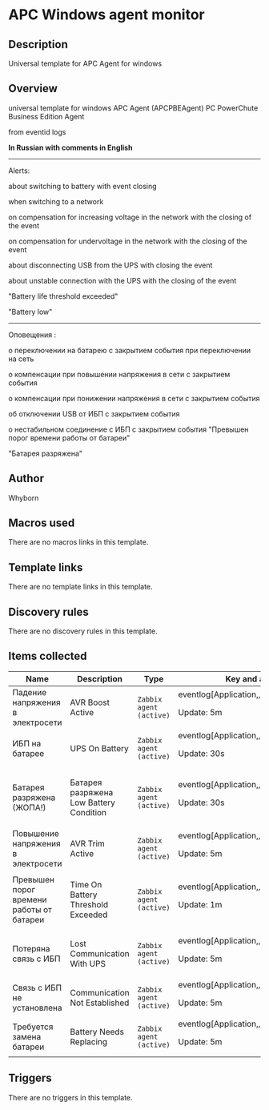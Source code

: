# APC Windows agent monitor

## Description

Universal template for APC Agent for windows

## Overview

universal template for windows APC Agent (APCPBEAgent) PC PowerChute Business Edition Agent


from eventid logs


**In Russian with comments in English**




---


 


Alerts:


about switching to battery with event closing


when switching to a network


on compensation for increasing voltage in the network with the closing of the event


on compensation for undervoltage in the network with the closing of the event


about disconnecting USB from the UPS with closing the event


about unstable connection with the UPS with the closing of the event


"Battery life threshold exceeded"


 "Battery low"




---


 


Оповещения : 


о переключении на батарею с закрытием события при переключении на сеть 


о компенсации при повышении напряжения в сети с закрытием события 


о компенсации при понижении напряжения в сети с закрытием события 


об отключении USB от ИБП с закрытием события 


о нестабильном соединение c ИБП с закрытием события "Превышен порог времени работы от батареи" 


"Батарея разряжена"



## Author

Whyborn

## Macros used

There are no macros links in this template.

## Template links

There are no template links in this template.

## Discovery rules

There are no discovery rules in this template.

## Items collected

|Name|Description|Type|Key and additional info|
|----|-----------|----|----|
|Падение напряжения в электросети|<p>AVR Boost Active</p>|`Zabbix agent (active)`|eventlog[Application,,,APCPBEAgent,0,,skip]<p>Update: 5m</p>|
|ИБП на батарее|<p>UPS On Battery</p>|`Zabbix agent (active)`|eventlog[Application,,,APCPBEAgent,2000,,skip]<p>Update: 30s</p>|
|Батарея разряжена (ЖОПА!)|<p>Батарея разряжена Low Battery Condition</p>|`Zabbix agent (active)`|eventlog[Application,,,APCPBEAgent,2003,,skip]<p>Update: 30s</p>|
|Повышение напряжения в электросети|<p>AVR Trim Active</p>|`Zabbix agent (active)`|eventlog[Application,,,APCPBEAgent,2007,,skip]<p>Update: 5m</p>|
|Превышен порог времени работы от батареи|<p>Time On Battery Threshold Exceeded</p>|`Zabbix agent (active)`|eventlog[Application,,,APCPBEAgent,2060,,skip]<p>Update: 1m</p>|
|Потеряна связь с ИБП|<p>Lost Communication With UPS</p>|`Zabbix agent (active)`|eventlog[Application,,,APCPBEAgent,3000,,skip]<p>Update: 5m</p>|
|Связь с ИБП не установлена|<p>Communication Not Established</p>|`Zabbix agent (active)`|eventlog[Application,,,APCPBEAgent,3005,,skip]<p>Update: 5m</p>|
|Требуется замена батареи|<p>Battery Needs Replacing</p>|`Zabbix agent (active)`|eventlog[Application,,,APCPBEAgent,3016,,skip]<p>Update: 5m</p>|
## Triggers

There are no triggers in this template.

